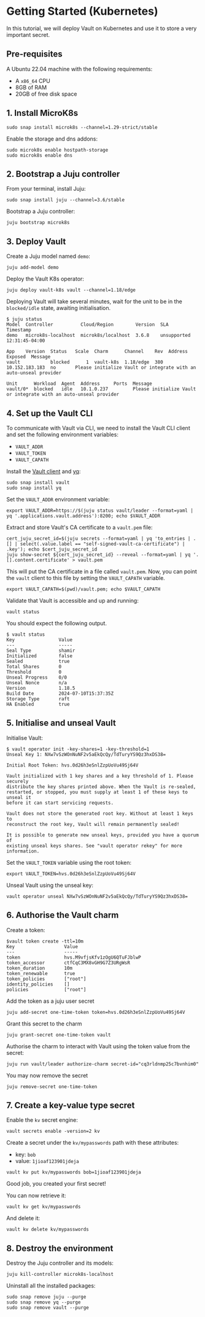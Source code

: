 # Getting Started (Kubernetes)

In this tutorial, we will deploy Vault on Kubernetes and use it to store a very important secret.

## Pre-requisites
A Ubuntu 22.04 machine with the following requirements:

* A `x86_64` CPU
* 8GB of RAM
* 20GB of free disk space

## 1. Install MicroK8s

```shell
sudo snap install microk8s --channel=1.29-strict/stable
```

Enable the storage and dns addons:

```
sudo microk8s enable hostpath-storage
sudo microk8s enable dns
```

## 2. Bootstrap a Juju controller

From your terminal, install Juju:

```
sudo snap install juju --channel=3.6/stable
```

Bootstrap a Juju controller:

```
juju bootstrap microk8s
```

## 3. Deploy Vault

Create a Juju model named `demo`:

```shell
juju add-model demo
```

Deploy the Vault K8s operator:

```shell
juju deploy vault-k8s vault --channel=1.18/edge
```

Deploying Vault will take several minutes, wait for the unit to be in the `blocked/idle` state, awaiting initialisation.

```shell
$ juju status
Model  Controller          Cloud/Region        Version  SLA          Timestamp
demo   microk8s-localhost  microk8s/localhost  3.6.8    unsupported  12:31:45-04:00

App    Version  Status   Scale  Charm      Channel    Rev  Address         Exposed  Message
vault           blocked      1  vault-k8s  1.18/edge  380  10.152.183.183  no       Please initialize Vault or integrate with an auto-unseal provider

Unit      Workload  Agent  Address     Ports  Message
vault/0*  blocked   idle   10.1.0.237         Please initialize Vault or integrate with an auto-unseal provider
```

## 4. Set up the Vault CLI

To communicate with Vault via CLI, we need to install the Vault CLI client and set the following environment variables:
* `VAULT_ADDR`
* `VAULT_TOKEN`
* `VAULT_CAPATH`

Install the [Vault client](https://snapcraft.io/vault) and [yq](https://snapcraft.io/yq):

```shell
sudo snap install vault
sudo snap install yq
```

Set the `VAULT_ADDR` environment variable:
 
```shell
export VAULT_ADDR=https://$(juju status vault/leader --format=yaml | yq '.applications.vault.address'):8200; echo $VAULT_ADDR
```

Extract and store Vault's CA certificate to a `vault.pem` file:

```shell
cert_juju_secret_id=$(juju secrets --format=yaml | yq 'to_entries | .[] | select(.value.label == "self-signed-vault-ca-certificate") | .key'); echo $cert_juju_secret_id
juju show-secret ${cert_juju_secret_id} --reveal --format=yaml | yq '.[].content.certificate' > vault.pem
```

This will put the CA certificate in a file called `vault.pem`. Now, you can point the `vault` client to this file by setting the `VAULT_CAPATH` variable.

```shell
export VAULT_CAPATH=$(pwd)/vault.pem; echo $VAULT_CAPATH
```

Validate that Vault is accessible and up and running:

```shell
vault status
```

You should expect the following output.

```shell
$ vault status
Key                Value
---                -----
Seal Type          shamir
Initialized        false
Sealed             true
Total Shares       0
Threshold          0
Unseal Progress    0/0
Unseal Nonce       n/a
Version            1.18.5
Build Date         2024-07-10T15:37:35Z
Storage Type       raft
HA Enabled         true
```

## 5. Initialise and unseal Vault

Initialise Vault: 

```shell
$ vault operator init -key-shares=1 -key-threshold=1
Unseal Key 1: NXw7vSzWOnNuNF2v5aEkQcQy/TdTuryYS9Qz3hxDS38=

Initial Root Token: hvs.0d26h3eSnlZzpUoVu49Sj64V

Vault initialized with 1 key shares and a key threshold of 1. Please securely
distribute the key shares printed above. When the Vault is re-sealed,
restarted, or stopped, you must supply at least 1 of these keys to unseal it
before it can start servicing requests.

Vault does not store the generated root key. Without at least 1 keys to
reconstruct the root key, Vault will remain permanently sealed!

It is possible to generate new unseal keys, provided you have a quorum of
existing unseal keys shares. See "vault operator rekey" for more information.
```

Set the `VAULT_TOKEN` variable using the root token:
```
export VAULT_TOKEN=hvs.0d26h3eSnlZzpUoVu49Sj64V
```

Unseal Vault using the unseal key:

```shell
vault operator unseal NXw7vSzWOnNuNF2v5aEkQcQy/TdTuryYS9Qz3hxDS38=
```

## 6. Authorise the Vault charm

Create a token:

```
$vault token create -ttl=10m
Key                  Value
---                  -----
token                hvs.M9vfjsKfv1zOgU6QTuFJblwP
token_accessor       ctfCqC3MX8vGH9G7Z3URgWsR
token_duration       10m
token_renewable      true
token_policies       ["root"]
identity_policies    []
policies             ["root"]
```
Add the token as a juju user secret

```shell
juju add-secret one-time-token token=hvs.0d26h3eSnlZzpUoVu49Sj64V
```

Grant this secret to the charm

```shell
juju grant-secret one-time-token vault
```

Authorise the charm to interact with Vault using the token value from the secret: 

```shell
juju run vault/leader authorize-charm secret-id="cq3rldnmp25c7bvnhim0"
```

You may now remove the secret

```shell
juju remove-secret one-time-token
```

## 7. Create a key-value type secret

Enable the `kv` secret engine:

```
vault secrets enable -version=2 kv
```

Create a secret under the `kv/mypasswords` path with these attributes:

* key: `bob`
* value: `1jioaf123901jdeja`

```shell
vault kv put kv/mypasswords bob=1jioaf123901jdeja
```

Good job, you created your first secret!

You can now retrieve it:

```shell
vault kv get kv/mypasswords
```

And delete it:

```shell
vault kv delete kv/mypasswords
```

## 8. Destroy the environment

Destroy the Juju controller and its models:

```shell
juju kill-controller microk8s-localhost
```

Uninstall all the installed packages:

```shell
sudo snap remove juju --purge
sudo snap remove yq --purge
sudo snap remove vault --purge
```
